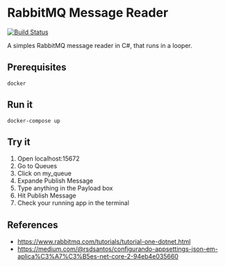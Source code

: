 # RabbitMQ Message Reader

[![Build Status](https://dev.azure.com/neryluc/RabbitMQ%20Message%20Reader/_apis/build/status/RabbitMQ%20Message%20Reader-ASP.NET%20Core-CI?branchName=master)](https://dev.azure.com/neryluc/RabbitMQ%20Message%20Reader/_build/results?buildId=10)

A simples RabbitMQ message reader in C#, that runs in a looper.

## Prerequisites

````
docker
````

## Run it

````
docker-compose up 
````

## Try it

1) Open localhost:15672
2) Go to Queues
3) Click on my_queue
4) Expande Publish Message
5) Type anything in the Payload box
6) Hit Publish Message
7) Check your running app in the terminal

## References

- https://www.rabbitmq.com/tutorials/tutorial-one-dotnet.html
- https://medium.com/@rsdsantos/configurando-appsettings-json-em-aplica%C3%A7%C3%B5es-net-core-2-94eb4e035660
